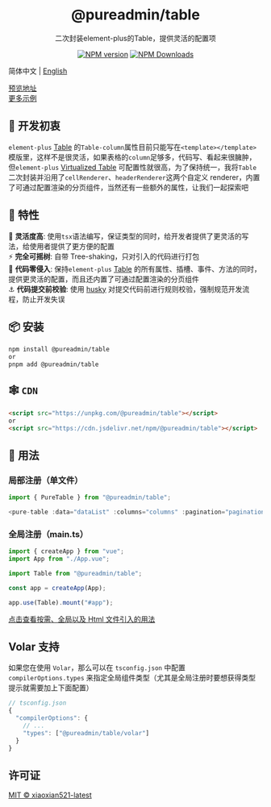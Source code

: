 <h1 align="center">@pureadmin/table</h1>
<p align="center">二次封装element-plus的Table，提供灵活的配置项</p>

<p align="center">
<a href="https://www.npmjs.com/package/@pureadmin/table" target="__blank"><img src="https://img.shields.io/npm/v/@pureadmin/table?color=a1b858&label=" alt="NPM version"></a>
<a href="https://www.npmjs.com/package/@pureadmin/table" target="__blank"><img alt="NPM Downloads" src="https://img.shields.io/npm/dm/@pureadmin/table?color=50a36f&label="></a>
</p>

简体中文 | [English](./README.en-US.md)

[预览地址](https://pure-admin.github.io/pure-admin-table/)  
[更多示例](https://yiming_chang.gitee.io/vue-pure-admin/#/pure-table/index?username=sso&roles=admin&accessToken=eyJhbGciOiJIUzUxMiJ9.admin)

## 🤔 开发初衷

`element-plus` [Table](https://element-plus.org/zh-CN/component/table.html#table-column-%E5%B1%9E%E6%80%A7) 的`Table-column`属性目前只能写在`<template></template>`模版里，这样不是很灵活，如果表格的`column`足够多，代码写、看起来很臃肿，但`element-plus` [Virtualized Table](https://element-plus.org/zh-CN/component/table-v2.html) 可配置性就很高，为了保持统一，我将`Table`二次封装并沿用了`cellRenderer`、`headerRenderer`这两个自定义 renderer，内置了可通过配置渲染的分页组件，当然还有一些额外的属性，让我们一起探索吧

## 🚀 特性

🦾 **灵活度高**: 使用`tsx`语法编写，保证类型的同时，给开发者提供了更灵活的写法，给使用者提供了更方便的配置  
⚡ **完全可摇树**: 自带 Tree-shaking，只对引入的代码进行打包  
🫶 **代码零侵入**: 保持`element-plus` [Table](https://element-plus.org/zh-CN/component/table.html) 的所有属性、插槽、事件、方法的同时，提供更灵活的配置，而且还内置了可通过配置渲染的分页组件  
⚓ **代码提交前校验**: 使用 [husky](https://typicode.github.io/husky/#/) 对提交代码前进行规则校验，强制规范开发流程，防止开发失误

## 📦 安装

```bash
npm install @pureadmin/table
or
pnpm add @pureadmin/table
```

## 🕸️ `CDN`

```html
<script src="https://unpkg.com/@pureadmin/table"></script>
or
<script src="https://cdn.jsdelivr.net/npm/@pureadmin/table"></script>
```

## 🦄 用法

### 局部注册（单文件）

```ts
import { PureTable } from "@pureadmin/table";

<pure-table :data="dataList" :columns="columns" :pagination="pagination"></pure-table>
```

### 全局注册（main.ts）

```ts
import { createApp } from "vue";
import App from "./App.vue";

import Table from "@pureadmin/table";

const app = createApp(App);

app.use(Table).mount("#app");
```

[点击查看按需、全局以及 Html 文件引入的用法](https://github.com/pure-admin/pure-admin-table/tree/main/playgrounds)

## Volar 支持

如果您在使用 `Volar`，那么可以在 `tsconfig.json` 中配置 `compilerOptions.types` 来指定全局组件类型（尤其是全局注册时要想获得类型提示就需要加上下面配置）

```js
// tsconfig.json
{
  "compilerOptions": {
    // ...
    "types": ["@pureadmin/table/volar"]
  }
}
```

## 许可证

[MIT © xiaoxian521-latest](./LICENSE)
